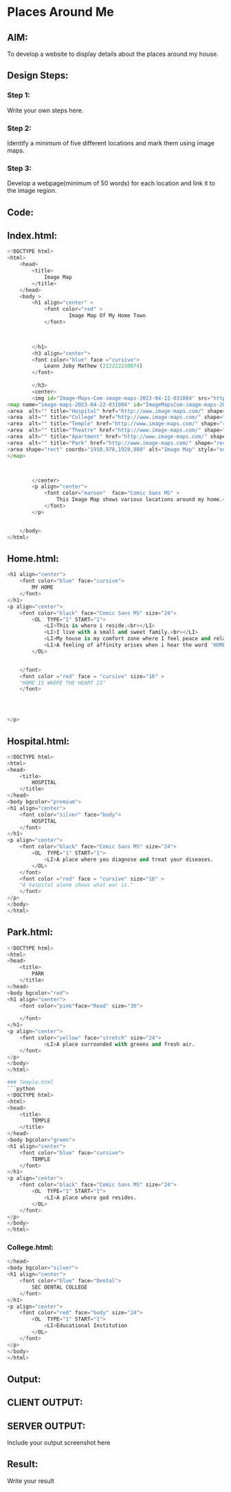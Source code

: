 # Places Around Me
## AIM:
To develop a website to display details about the places around my house.

## Design Steps:

### Step 1:
Write your own steps here.
### Step 2:
Identify a minimum of five different locations and mark them using image maps.
### Step 3:
Develop a webpage(minimum of 50 words) for each location and link it to the image region.
## Code:

## Index.html:

```python
<!DOCTYPE html>
<html>
    <head>
        <title>
            Image Map
        </title>
    </head>
    <body >
        <h1 align="center" >
            <font color="red" >
                    Image Map Of My Home Town
            </font>


            
        </h1>
        <h3 align="center">
        <font color="blue" face ="cursive">
            Leann Joby Mathew (212222230074)
        </font>
            
        </h3>
        <center>
        <img id="Image-Maps-Com-image-maps-2023-04-22-031004" src="https://app.image-maps.com/m/private/0/nhfjtmer82vjk9pfp2r41n9qep_map.png" border="0" width="1920" height="980" orgWidth="1920" orgHeight="980" usemap="#image-maps-2023-04-22-031004" alt="" />
<map name="image-maps-2023-04-22-031004" id="ImageMapsCom-image-maps-2023-04-22-031004">
<area  alt="" title="Hospital" href="http://www.image-maps.com/" shape="rect" coords="1177,401,1227,451" style="outline:none;" target="_self"     />
<area  alt="" title="College" href="http://www.image-maps.com/" shape="rect" coords="579,654,629,704" style="outline:none;" target="_self"     />
<area  alt="" title="Temple" href="http://www.image-maps.com/" shape="rect" coords="1453,685,1503,735" style="outline:none;" target="_self"     />
<area  alt="" title="Theatre" href="http://www.image-maps.com/" shape="rect" coords="1600.0000305175781,164,1650.0000305175781,214" style="outline:none;" target="_self"     />
<area  alt="" title="Apartment" href="http://www.image-maps.com/" shape="rect" coords="1057,702.0000076293945,1107,752.0000076293945" style="outline:none;" target="_self"     />
<area  alt="" title="Park" href="http://www.image-maps.com/" shape="rect" coords="1431.0000305175781,819,1481.0000305175781,869" style="outline:none;" target="_self"     />
<area shape="rect" coords="1918,978,1920,980" alt="Image Map" style="outline:none;" title="Image Map" href="https://www.image-maps.com/" />
</map>



        </center>
        <p align="center">
            <font color="maroon"  face="Comic Sans MS" >
                This Image Map shows various locations around my home.<br>
            </font>
        </p>


    </body>
</html>
```

## Home.html:

```python
<h1 align="center">
    <font color="blue" face="cursive">
        MY HOME
    </font>
</h1>
<p align="center">
    <font color="black" face="Comic Sans MS" size="24">
        <OL  TYPE="1" START="1">
            <LI>This is where i reside.<br></LI>     
            <LI>I live with a small and sweet family.<br></LI>
            <LI>My house is my comfort zone where I feel peace and relaxed..<br></LI>
            <LI>A feeling of affinity arises when i hear the word 'HOME'.<br></LI>
        </OL>


    </font>
    <font color ="red" face = "cursive" size="16" > 
    "HOME IS WHERE THE HEART IS"
    </font>




</p>
```
## Hospital.html:

```python
<!DOCTYPE html>
<html>
<head>
    <title>
        HOSPITAL
    </title>
</head>
<body bgcolor="premium">
<h1 align="center">
    <font color="silver" face="body">
        HOSPITAL
    </font>
</h1>
<p align="center">
    <font color="black" face="Comic Sans MS" size="24">
        <OL  TYPE="1" START="1">
            <LI>A place where you diagnose and treat your diseases.
        </OL>
    </font>
    <font color ="red" face = "cursive" size="16" > 
    "A hospital alone shows what war is."
    </font>
</p>
</body>
</html>
```
## Park.html:

```python
<!DOCTYPE html>
<html>
<head>
    <title>
        PARK
    </title>
</head>
<body bgcolor="red">
<h1 align="center">
    <font color="pink"face="Road" size="30">
        
    </font>
</h1>
<p align="center">
    <font color="yellow" face="stretch" size="24">
            <LI>A place surrounded with greens and fresh air.
    </font>
</p>
</body>
</html>

### Temple.html
```python
<!DOCTYPE html>
<html>
<head>
    <title>
        TEMPLE
    </title>
</head>
<body bgcolor="green">
<h1 align="center">
    <font color="blue" face="cursive">
        TEMPLE
    </font>
</h1>
<p align="center">
    <font color="black" face="Comic Sans MS" size="24">
        <OL  TYPE="1" START="1">
            <LI>A place where god resides.
        </OL>
    </font>
</p>
</body>
</html>
```
### College.html:

```python
</head>
<body bgcolor="silver">
<h1 align="center">
    <font color="blue" face="Dental">
        SEC DENTAL COLLEGE
    </font>
</h1>
<p align="center">
    <font color="red" face="body" size="24">
        <OL  TYPE="1" START="1">
            <LI>Educational Institution
        </OL>
    </font>
</p>
</body>
</html>
```
## Output:
## CLIENT OUTPUT:
## SERVER OUTPUT:
Include your output screenshot here

## Result:
Write your result
